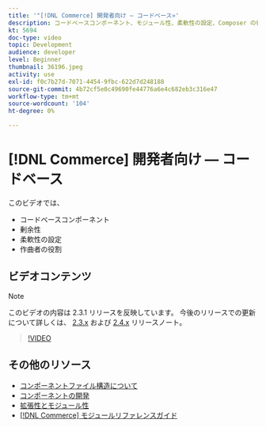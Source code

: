```yaml
---
title: '"[!DNL Commerce] 開発者向け — コードベース»'
description: コードベースコンポーネント、モジュール性、柔軟性の設定、Composer の役割
kt: 5694
doc-type: video
topic: Development
audience: developer
level: Beginner
thumbnail: 36196.jpeg
activity: use
exl-id: f0c7b27d-7071-4454-9fbc-622d7d248188
source-git-commit: 4b72cf5e0c49690fe44776a6e4c682eb3c316e47
workflow-type: tm+mt
source-wordcount: '104'
ht-degree: 0%

---
```


# [!DNL Commerce] 開発者向け — コードベース

このビデオでは、

- コードベースコンポーネント
- 剰余性
- 柔軟性の設定
- 作曲者の役割

## ビデオコンテンツ

>[!NOTE]
>
>このビデオの内容は 2.3.1 リリースを反映しています。 今後のリリースでの更新について詳しくは、 [ 2.3.x](https://devdocs.magento.com/guides/v2.3/release-notes/bk-release-notes.html) および [2.4.x](https://devdocs.magento.com/guides/v2.4/release-notes/bk-release-notes.html) リリースノート。

>[!VIDEO](https://video.tv.adobe.com/v/36196?quality=12&learn=on)

## その他のリソース

- [コンポーネントファイル構造について](https://devdocs.magento.com/guides/v2.4/extension-dev-guide/prepare/prepare_file-str.html)
- [コンポーネントの開発](https://devdocs.magento.com/guides/v2.4/extension-dev-guide/module-development.html)
- [拡張性とモジュール性](https://devdocs.magento.com/guides/v2.4/architecture/extensibility.html)
- [[!DNL Commerce] モジュールリファレンスガイド](https://devdocs.magento.com/guides/v2.4/mrg/intro.html)
